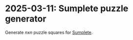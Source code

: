 # 2025-03-11: Sumplete puzzle generator

Generate _nxn_ puzzle squares for [Sumplete](https://sumplete.com/).
